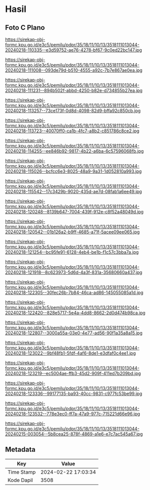 # Hasil

## Foto C Plano

https://sirekap-obj-formc.kpu.go.id/e3c5/pemilu/pdpr/35/18/11/10/13/3518111013044-20240218-110335--e3d59752-ae76-4278-bf67-9c0ed22bc147.jpg

https://sirekap-obj-formc.kpu.go.id/e3c5/pemilu/pdpr/35/18/11/10/13/3518111013044-20240218-111008--093de79d-b510-4555-a92c-7b7e867ae0ea.jpg

https://sirekap-obj-formc.kpu.go.id/e3c5/pemilu/pdpr/35/18/11/10/13/3518111013044-20240218-111231--894b502f-abbd-4250-b82e-d734855b27ea.jpg

https://sirekap-obj-formc.kpu.go.id/e3c5/pemilu/pdpr/35/18/11/10/13/3518111013044-20240218-113257--73ce173f-0d8d-4098-82d9-bffa92c850cb.jpg

https://sirekap-obj-formc.kpu.go.id/e3c5/pemilu/pdpr/35/18/11/10/13/3518111013044-20240218-113723--40070ff0-ca1b-4fc7-a8b2-c851786c8ce2.jpg

https://sirekap-obj-formc.kpu.go.id/e3c5/pemilu/pdpr/35/18/11/10/13/3518111013044-20240218-114255--ee846b92-9817-4b22-a6ba-6c57596068fb.jpg

https://sirekap-obj-formc.kpu.go.id/e3c5/pemilu/pdpr/35/18/11/10/13/3518111013044-20240218-115026--bcfcc6e3-8025-48a9-9a31-1d052810a993.jpg

https://sirekap-obj-formc.kpu.go.id/e3c5/pemilu/pdpr/35/18/11/10/13/3518111013044-20240218-115542--17c3429b-9020-435d-ae7d-08fab1a6ee49.jpg

https://sirekap-obj-formc.kpu.go.id/e3c5/pemilu/pdpr/35/18/11/10/13/3518111013044-20240218-120248--8139b647-7004-439f-912e-c8f52a48049d.jpg

https://sirekap-obj-formc.kpu.go.id/e3c5/pemilu/pdpr/35/18/11/10/13/3518111013044-20240218-120542--01b126a2-b9ff-4685-a71f-5acee09ee065.jpg

https://sirekap-obj-formc.kpu.go.id/e3c5/pemilu/pdpr/35/18/11/10/13/3518111013044-20240218-121254--bc95fe91-6128-4eb4-be1b-f1c57c3bba7a.jpg

https://sirekap-obj-formc.kpu.go.id/e3c5/pemilu/pdpr/35/18/11/10/13/3518111013044-20240218-121918--8c623973-5d6d-4a3f-831a-35680660a437.jpg

https://sirekap-obj-formc.kpu.go.id/e3c5/pemilu/pdpr/35/18/11/10/13/3518111013044-20240218-122305--30fec26b-7b84-46ca-ad86-145055085a1d.jpg

https://sirekap-obj-formc.kpu.go.id/e3c5/pemilu/pdpr/35/18/11/10/13/3518111013044-20240218-122420--828e5717-5e4a-4dd8-8662-2d0d474b98ca.jpg

https://sirekap-obj-formc.kpu.go.id/e3c5/pemilu/pdpr/35/18/11/10/13/3518111013044-20240218-122807--3000a55a-03e0-4e77-ad56-90f1a35a8a15.jpg

https://sirekap-obj-formc.kpu.go.id/e3c5/pemilu/pdpr/35/18/11/10/13/3518111013044-20240218-123022--9bf48fb1-5fdf-4af6-8de1-e3dfaf0c4ee1.jpg

https://sirekap-obj-formc.kpu.go.id/e3c5/pemilu/pdpr/35/18/11/10/13/3518111013044-20240218-123219--ec5004ae-ffb3-45d2-909f-411ed7b209bd.jpg

https://sirekap-obj-formc.kpu.go.id/e3c5/pemilu/pdpr/35/18/11/10/13/3518111013044-20240218-123336--99177135-ba93-40cc-9831-c977fc53be99.jpg

https://sirekap-obj-formc.kpu.go.id/e3c5/pemilu/pdpr/35/18/11/10/13/3518111013044-20240218-123532--778e3ec0-ff7a-47a9-977c-715221d66e96.jpg

https://sirekap-obj-formc.kpu.go.id/e3c5/pemilu/pdpr/35/18/11/10/13/3518111013044-20240215-003054--5b8cea25-878f-4869-a1e6-e7c7ac545a67.jpg


## Metadata

| Key        | Value               |
| ---------- | ------------------- |
| Time Stamp | 2024-02-22 17:03:34 |
| Kode Dapil | 3508                |




